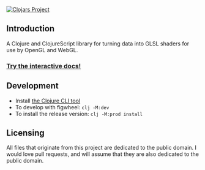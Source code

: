 [![Clojars Project](https://img.shields.io/clojars/v/iglu.svg)](https://clojars.org/iglu)

## Introduction

A Clojure and ClojureScript library for turning data into GLSL shaders for use by OpenGL and WebGL.

### [Try the interactive docs!](https://oakes.github.io/iglu/)

## Development

* Install [the Clojure CLI tool](https://clojure.org/guides/getting_started#_clojure_installer_and_cli_tools)
* To develop with figwheel: `clj -M:dev`
* To install the release version: `clj -M:prod install`

## Licensing

All files that originate from this project are dedicated to the public domain. I would love pull requests, and will assume that they are also dedicated to the public domain.

